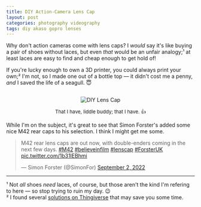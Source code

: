 ```yaml
---
title: DIY Action-Camera Lens Cap
layout: post
categories: photography videography
tags: diy akaso gopro lenses
---
```


Why don't action cameras come with lens caps? I <i>would</i> say it's like buying a pair of shoes without laces, but even <i>that</i> would be an unfair analogy;¹ at least laces are easy to find and cheap enough to get hold of!

If you're lucky enough to own a 3D printer, you could always print your own;² I'm not, so I made one out of a bottle top — it didn't cost me a penny, _and_ I saved the life of a seagull. 😇


<div align="center">
<p>
 <img style="padding-top: 15px; padding-bottom: -20px;" src="https://user-images.githubusercontent.com/110672536/188282838-bc42d93a-ea3b-439f-9c73-a0d27369b889.jpg" alt="DIY Lens Cap">
</p>
</div>

<p style="padding-top: -20px;">
<center>
<font size="2">
That I have, liddle buddy; that I have. 👍
</font>
</center>
</p>

While I'm on the subject, it's great to see that Simon Forster's added some nice M42 rear caps to his selection. I think I might get me some.

<blockquote class="twitter-tweet"><p lang="en" dir="ltr">M42 rear lens caps are out now, with double-enders coming in the next few days. <a href="https://twitter.com/hashtag/M42?src=hash&amp;ref_src=twsrc%5Etfw">#M42</a> <a href="https://twitter.com/hashtag/believeinfilm?src=hash&amp;ref_src=twsrc%5Etfw">#believeinfilm</a> <a href="https://twitter.com/hashtag/lenscap?src=hash&amp;ref_src=twsrc%5Etfw">#lenscap</a> <a href="https://twitter.com/hashtag/ForsterUK?src=hash&amp;ref_src=twsrc%5Etfw">#ForsterUK</a> <a href="https://t.co/1b31lEBhmi">pic.twitter.com/1b31lEBhmi</a></p>&mdash; Simon Forster (@SimonFor) <a href="https://twitter.com/SimonFor/status/1565797440132976640?ref_src=twsrc%5Etfw">September 2, 2022</a></blockquote> 
<hr>
¹ Not <i>all</i> shoes <i>need</i> laces, of course, but those aren't the kind I'm refering to here — so stop trying to ruin my day. 😉
<br>
² I found several <a href="https://www.thingiverse.com">solutions on Thingiverse</a> that may save you some time.
